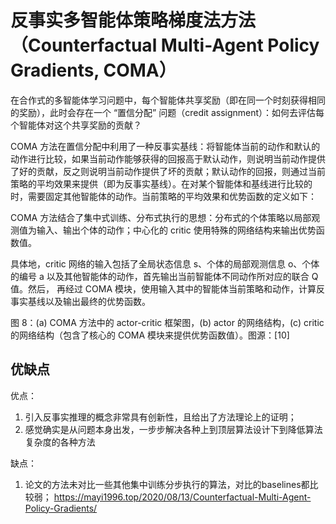 

<!--
 * @version:
 * @Author:  StevenJokess（蔡舒起） https://github.com/StevenJokess
 * @Date: 2023-04-12 20:38:49
 * @LastEditors:  StevenJokess（蔡舒起） https://github.com/StevenJokess
 * @LastEditTime: 2023-09-14 21:57:06
 * @Description:
 * @Help me: make friends by a867907127@gmail.com and help me get some “foreign” things or service I need in life; 如有帮助，请资助，失业3年了。![支付宝收款码](https://github.com/StevenJokess/d2rl/blob/master/img/%E6%94%B6.jpg)
 * @TODO::
 * @Reference:
-->
# 反事实多智能体策略梯度法方法（Counterfactual Multi-Agent Policy Gradients, COMA）

在合作式的多智能体学习问题中，每个智能体共享奖励（即在同一个时刻获得相同的奖励），此时会存在一个 “置信分配” 问题（credit assignment）：如何去评估每个智能体对这个共享奖励的贡献？

COMA 方法在置信分配中利用了一种反事实基线：将智能体当前的动作和默认的动作进行比较，如果当前动作能够获得的回报高于默认动作，则说明当前动作提供了好的贡献，反之则说明当前动作提供了坏的贡献；默认动作的回报，则通过当前策略的平均效果来提供（即为反事实基线）。在对某个智能体和基线进行比较的时，需要固定其他智能体的动作。当前策略的平均效果和优势函数的定义如下：

COMA 方法结合了集中式训练、分布式执行的思想：分布式的个体策略以局部观测值为输入、输出个体的动作；中心化的 critic 使用特殊的网络结构来输出优势函数值。

具体地，critic 网络的输入包括了全局状态信息 s、个体的局部观测信息 o、个体的编号 a 以及其他智能体的动作，首先输出当前智能体不同动作所对应的联合 Q 值。然后， 再经过 COMA 模块，使用输入其中的智能体当前策略和动作，计算反事实基线以及输出最终的优势函数。

图 8：(a) COMA 方法中的 actor-critic 框架图，(b) actor 的网络结构，(c) critic 的网络结构（包含了核心的 COMA 模块来提供优势函数值）。图源：[10]

## 优缺点


优点：

1. 引入反事实推理的概念非常具有创新性，且给出了方法理论上的证明；
1. 感觉确实是从问题本身出发，一步步解决各种上到顶层算法设计下到降低算法复杂度的各种方法

缺点：

1. 论文的方法未对比一些其他集中训练分步执行的算法，对比的baselines都比较弱；
https://mayi1996.top/2020/08/13/Counterfactual-Multi-Agent-Policy-Gradients/

[1]: https://www.thepaper.cn/newsDetail_forward_9829763
